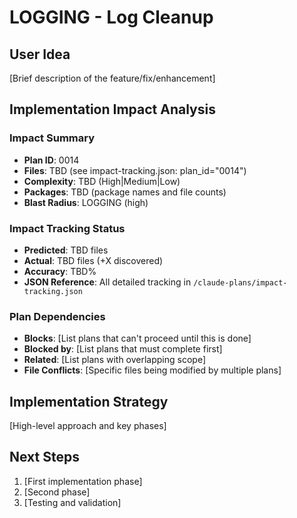 # LOGGING - Log Cleanup

## User Idea
[Brief description of the feature/fix/enhancement]

## Implementation Impact Analysis

### Impact Summary
- **Plan ID**: 0014
- **Files**: TBD (see impact-tracking.json: plan_id="0014")
- **Complexity**: TBD (High|Medium|Low)
- **Packages**: TBD (package names and file counts)
- **Blast Radius**: LOGGING (high)

### Impact Tracking Status
- **Predicted**: TBD files
- **Actual**: TBD files (+X discovered)
- **Accuracy**: TBD%
- **JSON Reference**: All detailed tracking in `/claude-plans/impact-tracking.json`

### Plan Dependencies
- **Blocks**: [List plans that can't proceed until this is done]
- **Blocked by**: [List plans that must complete first]
- **Related**: [List plans with overlapping scope]
- **File Conflicts**: [Specific files being modified by multiple plans]

## Implementation Strategy
[High-level approach and key phases]

## Next Steps
1. [First implementation phase]
2. [Second phase]
3. [Testing and validation]
